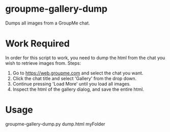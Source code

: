 # groupme-gallery-dump
Dumps all images from a GroupMe chat.

# Work Required
In order for this script to work, you need to dump the html from the chat you wish to retrieve images from.
Steps:
1. Go to https://web.groupme.com and select the chat you want.
2. Click the chat title and select 'Gallery' from the drop down.
3. Continue pressing 'Load More' until you load all images.
4. Inspect the html of the gallery dialog, and save the entire html.

# Usage
groupme-gallery-dump.py dump.html myFolder
